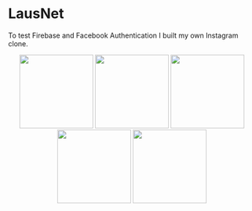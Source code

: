 # LausNet

To test Firebase and Facebook Authentication I built my own Instagram clone.

<p align="center">
<img src="https://github.com/Lausbert/LausNet_Firebase/blob/master/Pictures/Simulator%20Screen%20Shot%2028.07.2017%2C%2015.12.23.png" width="150">
<img src="https://github.com/Lausbert/LausNet_Firebase/blob/master/Pictures/Simulator%20Screen%20Shot%2028.07.2017%2C%2015.12.26.png" width="150">
  <img src="https://github.com/Lausbert/LausNet_Firebase/blob/master/Pictures/Simulator%20Screen%20Shot%2028.07.2017%2C%2015.18.56.png" width="150">
<img src="https://github.com/Lausbert/LausNet_Firebase/blob/master/Pictures/Simulator%20Screen%20Shot%2028.07.2017%2C%2015.20.49.png" width="150">
<img src="https://github.com/Lausbert/LausNet_Firebase/blob/master/Pictures/Simulator%20Screen%20Shot%2028.07.2017%2C%2015.27.47.png" width="150">
</p>
